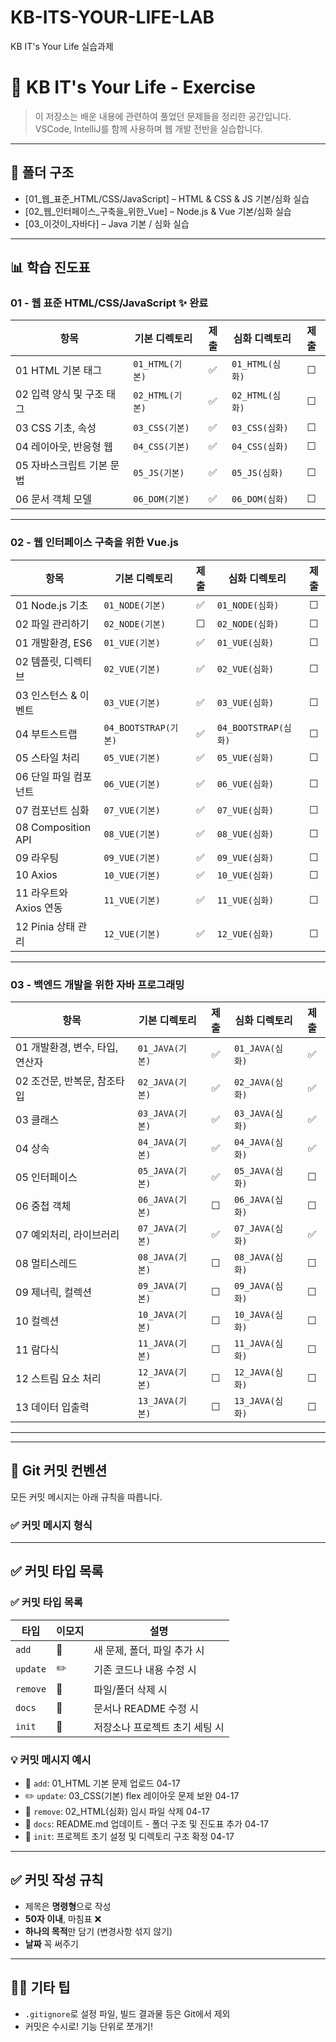 # KB-ITS-YOUR-LIFE-LAB

KB IT's Your Life 실습과제


# 📘 KB IT's Your Life - Exercise

> 이 저장소는 배운 내용에 관련하여 풀었던 문제들을 정리한 공간입니다.  
> VSCode, IntelliJ를 함께 사용하며 웹 개발 전반을 실습합니다.

---

## 📁 폴더 구조

- [01_웹_표준_HTML/CSS/JavaScript] – HTML & CSS & JS 기본/심화 실습
- [02_웹_인터페이스_구축을_위한_Vue] – Node.js & Vue 기본/심화 실습
- [03_이것이_자바다] – Java 기본 / 심화 실습

---

## 📊 학습 진도표

### 01 - 웹 표준 HTML/CSS/JavaScript ✨ 완료

| 항목                      | 기본 디렉토리     | 제출 | 심화 디렉토리     | 제출 |
|---------------------------|-------------------|:----:|-------------------|:----:|
| 01 HTML 기본 태그         | `01_HTML(기본)`   | ✅   | `01_HTML(심화)`   | ☐  |
| 02 입력 양식 및 구조 태그 | `02_HTML(기본)`   | ✅   | `02_HTML(심화)`   | ☐   |
| 03 CSS 기초, 속성         | `03_CSS(기본)`    | ✅   | `03_CSS(심화)`    | ☐   |
| 04 레이아웃, 반응형 웹    | `04_CSS(기본)`    | ✅   | `04_CSS(심화)`    | ☐   |
| 05 자바스크립트 기본 문법 | `05_JS(기본)`     | ✅   | `05_JS(심화)`     | ☐   |
| 06 문서 객체 모델         | `06_DOM(기본)`    | ✅   | `06_DOM(심화)`    | ☐   |

---

### 02 - 웹 인터페이스 구축을 위한 Vue.js

| 항목                     | 기본 디렉토리         | 제출 | 심화 디렉토리         | 제출 |
|--------------------------|------------------------|:----:|------------------------|:----:|
| 01 Node.js 기초          | `01_NODE(기본)`        | ✅   | `01_NODE(심화)`        | ☐   |
| 02 파일 관리하기         | `02_NODE(기본)`        | ☐   | `02_NODE(심화)`        | ☐   |
| 01 개발환경, ES6         | `01_VUE(기본)`         | ✅   | `01_VUE(심화)`         | ☐   |
| 02 템플릿, 디렉티브      | `02_VUE(기본)`         | ✅   | `02_VUE(심화)`         | ☐   |
| 03 인스턴스 & 이벤트     | `03_VUE(기본)`         | ✅   | `03_VUE(심화)`         | ☐   |
| 04 부트스트랩            | `04_BOOTSTRAP(기본)`   | ✅   | `04_BOOTSTRAP(심화)`   | ☐   |
| 05 스타일 처리           | `05_VUE(기본)`         | ✅   | `05_VUE(심화)`         | ☐   |
| 06 단일 파일 컴포넌트    | `06_VUE(기본)`         | ✅   | `06_VUE(심화)`         | ☐   |
| 07 컴포넌트 심화         | `07_VUE(기본)`         | ✅   | `07_VUE(심화)`         | ☐   |
| 08 Composition API       | `08_VUE(기본)`         | ✅   | `08_VUE(심화)`         | ☐   |
| 09 라우팅                | `09_VUE(기본)`         | ✅   | `09_VUE(심화)`         | ☐   |
| 10 Axios                 | `10_VUE(기본)`         | ✅   | `10_VUE(심화)`         | ☐   |
| 11 라우트와 Axios 연동   | `11_VUE(기본)`         | ✅   | `11_VUE(심화)`         | ☐   |
| 12 Pinia 상태 관리       | `12_VUE(기본)`         | ✅   | `12_VUE(심화)`         | ☐   |

---

### 03 - 백엔드 개발을 위한 자바 프로그래밍

| 항목                                | 기본 디렉토리     | 제출 | 심화 디렉토리     | 제출 |
|-------------------------------------|--------------------|:----:|--------------------|:----:|
| 01 개발환경, 변수, 타입, 연산자     | `01_JAVA(기본)`    | ✅   | `01_JAVA(심화)`    | ✅   |
| 02 조건문, 반복문, 참조타입         | `02_JAVA(기본)`    | ✅   | `02_JAVA(심화)`    | ✅   |
| 03 클래스                           | `03_JAVA(기본)`    | ✅   | `03_JAVA(심화)`    | ✅   |
| 04 상속                             | `04_JAVA(기본)`    | ✅   | `04_JAVA(심화)`    | ✅   |
| 05 인터페이스                       | `05_JAVA(기본)`    | ✅   | `05_JAVA(심화)`    | ☐   |
| 06 중첩 객체                        | `06_JAVA(기본)`    | ☐   | `06_JAVA(심화)`    | ☐   |
| 07 예외처리, 라이브러리             | `07_JAVA(기본)`    | ✅   | `07_JAVA(심화)`    | ✅   |
| 08 멀티스레드                       | `08_JAVA(기본)`    | ☐   | `08_JAVA(심화)`    | ☐   |
| 09 제너릭, 컬렉션                   | `09_JAVA(기본)`    | ☐   | `09_JAVA(심화)`    | ☐   |
| 10 컬렉션                           | `10_JAVA(기본)`    | ☐   | `10_JAVA(심화)`    | ☐   |
| 11 람다식                           | `11_JAVA(기본)`    | ☐   | `11_JAVA(심화)`    | ☐   |
| 12 스트림 요소 처리                 | `12_JAVA(기본)`    | ☐   | `12_JAVA(심화)`    | ☐   |
| 13 데이터 입출력                    | `13_JAVA(기본)`    | ☐   | `13_JAVA(심화)`    | ☐   |

---
---

## 📝 Git 커밋 컨벤션

모든 커밋 메시지는 아래 규칙을 따릅니다.

### ✅ 커밋 메시지 형식

---

## ✅ 커밋 타입 목록

### ✅ 커밋 타입 목록

| 타입      | 이모지 | 설명                                     |
|-----------|--------|------------------------------------------|
| `add`     | 📁     | 새 문제, 폴더, 파일 추가 시              |
| `update`  | ✏️     | 기존 코드나 내용 수정 시                 |
| `remove`  | 🧹     | 파일/폴더 삭제 시                      |
| `docs`    | 📝     | 문서나 README 수정 시                    |
| `init`    | 🎉     | 저장소나 프로젝트 초기 세팅 시           |

### 💡 커밋 메시지 예시

- 📁 `add`: 01_HTML 기본 문제 업로드 04-17
- ✏️ `update`: 03_CSS(기본) flex 레이아웃 문제 보완 04-17
- 🧹 `remove`: 02_HTML(심화) 임시 파일 삭제 04-17
- 📝 `docs`: README.md 업데이트 - 폴더 구조 및 진도표 추가 04-17
- 🎉 `init`: 프로젝트 초기 설정 및 디렉토리 구조 확정 04-17
  
---

## ✅ 커밋 작성 규칙

- 제목은 **명령형**으로 작성
- **50자 이내**, 마침표 ❌
- **하나의 목적**만 담기 (변경사항 섞지 않기)
- **날짜** 꼭 써주기

---

## 🧙‍♀️ 기타 팁

- `.gitignore`로 설정 파일, 빌드 결과물 등은 Git에서 제외
- 커밋은 수시로! 기능 단위로 쪼개기!
